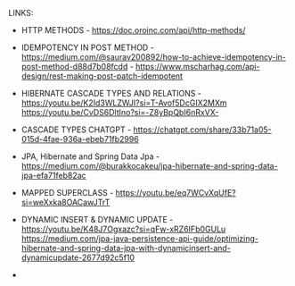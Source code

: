 LINKS:

- HTTP METHODS - https://doc.oroinc.com/api/http-methods/

- IDEMPOTENCY IN POST METHOD - https://medium.com/@saurav200892/how-to-achieve-idempotency-in-post-method-d88d7b08fcdd
                             - https://www.mscharhag.com/api-design/rest-making-post-patch-idempotent

- HIBERNATE CASCADE TYPES AND RELATIONS - https://youtu.be/K2Id3WLZWJI?si=T-Avof5DcGIX2MXm
                                          https://youtu.be/CvDS6DltIno?si=-Z8yBpQbI6nRxVX-

- CASCADE TYPES CHATGPT - https://chatgpt.com/share/33b71a05-015d-4fae-936a-ebeb71fb2996

- JPA, Hibernate and Spring Data Jpa - https://medium.com/@burakkocakeu/jpa-hibernate-and-spring-data-jpa-efa71feb82ac

- MAPPED SUPERCLASS - https://youtu.be/eq7WCvXqUfE?si=weXxka8OACawJTrT

- DYNAMIC INSERT & DYNAMIC UPDATE - https://youtu.be/K48J7Ogxazc?si=qFw-xRZ6IFb0GULu
                                    https://medium.com/jpa-java-persistence-api-guide/optimizing-hibernate-and-spring-data-jpa-with-dynamicinsert-and-dynamicupdate-2677d92c5f10


- 
